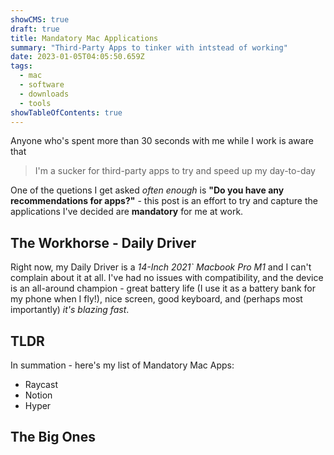 ```yaml
---
showCMS: true
draft: true
title: Mandatory Mac Applications
summary: "Third-Party Apps to tinker with intstead of working"
date: 2023-01-05T04:05:50.659Z
tags:
  - mac
  - software
  - downloads
  - tools
showTableOfContents: true
---
```

Anyone who's spent more than 30 seconds with me while I work is aware that

> I'm a sucker for third-party apps to try and speed up my day-to-day

One of the quetions I get asked *often enough* is **"Do you have any recommendations for apps?"** - this post is an effort to try and capture the applications I've decided are **mandatory** for me at work. 

## The Workhorse - Daily Driver
Right now, my Daily Driver is a *14-Inch 2021` Macbook Pro M1* and I can't complain about it at all. I've had no issues with compatibility, and the device is an all-around champion - great battery life (I use it as a battery bank for my phone when I fly!), nice screen, good keyboard, and (perhaps most importantly) *it's blazing fast*. 

## TLDR
In summation - here's my list of Mandatory Mac Apps:
* Raycast
* Notion
* Hyper

## The Big Ones


